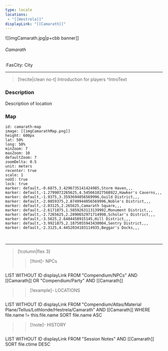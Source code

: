 ```yaml
---
type: locale
locations:
 - "[[Hestrela]]"
displayLink: "[[Camarath]]"
---
```


![[imgCamarath.jpg|p+cbb banner]]
###### Camarath
<span class="sub2">:FasCity: City</span>

---

> [!recite|clean no-t]
>	Introduction for players
>^IntroText

### Description
Description of location

### Map
```leaflet
id: camarath-map
image: [[imgCamarathMap.png]]
height: 600px
lat: 50%
long: 50%
minZoom: 7
maxZoom: 10
defaultZoom: 7
zoomDelta: 0.5
unit: meters
recenter: true
scale: 1
noUI: true
lock: true
marker: default,-0.6875,3.4296735141424985,Storm Haven,,,
marker: default,-1.2799072265625,4.545661027568922,Hawker's Caverns,,,
marker: default,-1.9375,3.3593694056569996,Guild District,,,
marker: default,-2.0859375,2.8749944056569996,Noble's District,,,
marker: default,-2.03125,2.265625,Camarath Square,,,
marker: default,-2.6171875,1.5859263113139992,Monument District,,,
marker: default,-2.7265625,2.2890652971714998,Scholar's District,,,
marker: default,-3.5625,2.6484458915145,Hill District,,,
marker: default,-3.9921875,2.1875055943430004,Sentry District,,,
marker: default,-2.3125,4.4452034103114935,Beggar's Docks,,,
```


<br>

---

> [!column|flex 3]
>> [!hint]-  NPCs
>>```dataview
LIST WITHOUT ID displayLink
FROM "Compendium/NPCs" AND [[Camarath]] OR "Compendium/Party" AND [[Camarath]] 
> 
>> [!example]- LOCATIONS
>>```dataview
LIST WITHOUT ID displayLink
FROM "Compendium/Atlas/Material Plane/Tellus/Lothlonde/Hestrela/Camarath" AND [[Camarath]]
WHERE file.name != this.file.name
SORT file.name ASC
>
>> [!note]- HISTORY
>>```dataview
LIST WITHOUT ID displayLink
FROM "Session Notes" AND [[Camarath]]
SORT file.ctime DESC